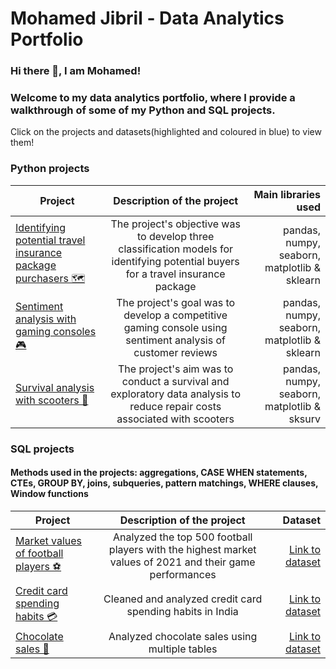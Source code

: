 # Mohamed Jibril - Data Analytics Portfolio
### Hi there 👋, I am Mohamed! 

### Welcome to my data analytics portfolio, where I provide a walkthrough of some of my Python and SQL projects.


Click on the projects and datasets(highlighted and coloured in blue) to view them!




### Python projects

| Project        | Description of the project           | Main libraries used  |
| ------------- |:-------------:| -----:|
| [Identifying potential travel insurance package purchasers 🗺](https://github.com/jibmo22/data-analytics-portfolio/blob/main/Identifying%20potential%20travel%20insurance%20package%20purchasers.ipynb)     | The project's objective was to develop three classification models for identifying potential buyers for a travel insurance package |pandas, numpy, seaborn, matplotlib & sklearn|
| [Sentiment analysis with gaming consoles 🎮](https://github.com/jibmo22/data-analytics-portfolio/blob/main/Sentiment%20analysis%20with%20gaming%20consoles.ipynb)      | The project's goal was to develop a competitive gaming console using sentiment analysis of customer reviews        |pandas, numpy, seaborn, matplotlib & sklearn|
| [Survival analysis with scooters 🛴](https://github.com/jibmo22/data-analytics-portfolio/blob/main/Survival%20analysis%20with%20scooters.ipynb) | The project's aim was to conduct a survival and exploratory data analysis to reduce repair costs associated with scooters|pandas, numpy, seaborn, matplotlib & sksurv|



### SQL projects
#### Methods used in the projects: aggregations, CASE WHEN statements, CTEs, GROUP BY, joins, subqueries, pattern matchings, WHERE clauses, Window functions

| Project        | Description of the project           | Dataset  |
| ------------- |:-------------:| -----:|
| [Market values of football players ⚽️](https://github.com/jibmo22/data-analytics-portfolio/blob/main/Football%20players%20market%20value%20analysis.sql) |Analyzed the top 500 football players with the highest market values of 2021 and their game performances|[Link to dataset](https://www.kaggle.com/datasets/sanjeetsinghnaik/most-expensive-footballers-2021)|
[Credit card spending habits 💳](https://github.com/jibmo22/data-analytics-portfolio/blob/main/transactions.sql) |Cleaned and analyzed credit card spending habits in India|[Link to dataset](https://www.kaggle.com/datasets/thedevastator/analyzing-credit-card-spending-habits-in-india)|
[Chocolate sales 🍫](https://github.com/jibmo22/data-analytics-portfolio/blob/main/Chocolate_sales.sql) |Analyzed chocolate sales using multiple tables|[Link to dataset](https://chandoo.org/wp/learn-sql-for-data-analysis/)|
